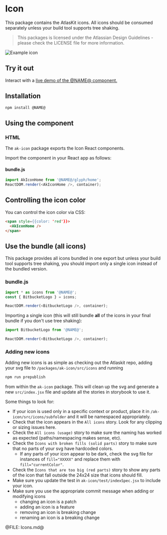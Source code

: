 # Icon
This package contains the AtlasKit icons. All icons should be consumed separately unless your build tool supports tree shaking.

> This packages is licensed under the Atlassian Design Guidelines - please check the LICENSE file for more information.

![Example icon](https://bytebucket.org/atlassian/atlaskit/raw/@BITBUCKET_COMMIT@/packages/ak-icon/docs/icon.png)

## Try it out

Interact with a [live demo of the @NAME@ component.](https://aui-cdn.atlassian.com/atlaskit/stories/@NAME@/@VERSION@/)

## Installation

```sh
npm install @NAME@
```

## Using the component

### HTML

The `ak-icon` package exports the Icon React components.

Import the component in your React app as follows:

#### bundle.js

```js
import AkIconHome from '@NAME@/glyph/home';
ReactDOM.render(<AkIconHome />, container);
```

## Controlling the icon color

You can control the icon color via CSS:

```html
<span style={{color: 'red'}}>
  <AkIconHome />
</span>
```

## Use the bundle (all icons)

This package provides all icons bundled in one export but unless your build tool supports tree shaking, you should import only a single icon instead of the bundled version.

### bundle.js

```js
import * as icons from '@NAME@';
const { BitbucketLogo } = icons;

ReactDOM.render(<BitbucketLogo />, container);
```

Importing a single icon (this will still bundle **all** of the icons in your final bundle if you don't use tree shaking):

```js
import BitbucketLogo from '@NAME@';

ReactDOM.render(<BitbucketLogo />, container);
```

### Adding new icons
Adding new icons is as simple as checking out the Atlaskit repo, adding your svg file to `/packages/ak-icon/src/icons` and running

```sh
npm run prepublish
```

from within the `ak-icon` package. This will clean up the svg and generate a new `src/index.jsx` file and update all the stories in storybook to use it.

Some things to look for:
* If your icon is used only in a specific context or product, place it in `/ak-icon/src/icons/subfolder` and it will be namespaced appropriately.
* Check that the icon appears in the `All icons` story. Look for any clipping or sizing issues here.
* Check the `All icons (usage)` story to make sure the naming has worked as expected (paths/namespacing makes sense, etc).
* Check the `Icons with broken fills (solid parts)` story to make sure that no parts of your svg have hardcoded colors.
  * If any parts of your icon appear to be dark, check the svg file for instances of `fill="XXXXX"` and replace them with `fill="currentColor"`.
* Check the `Icons that are too big (red parts)` story to show any parts of the icon that fall outside the 24x24 size that icons should fill.
* Make sure you update the test in `ak-icon/test/indexSpec.jsx` to include your icon.
* Make sure you use the appropriate commit message when adding or modifying icons
  * changing an icon is a patch
  * adding an icon is a feature
  * removing an icon is breaking change
  * renaming an icon is a breaking change

@FILE: Icons.md@
